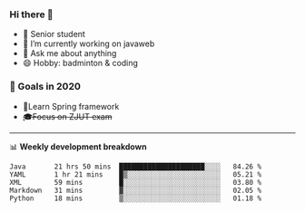 

### Hi there 🐏

- 🌱 Senior student
- 🔭 I’m currently working on javaweb
- 💬 Ask me about anything
- 😄 Hobby: badminton & coding

### 🚀 Goals in 2020
+ 🍃Learn Spring framework
+ ~~🎓Focus on ZJUT exam~~
-------

📊 **Weekly development breakdown**
<!--START_SECTION:waka-->
```text
Java       21 hrs 50 mins  █████████████████████░░░░   84.26 % 
YAML       1 hr 21 mins    █▒░░░░░░░░░░░░░░░░░░░░░░░   05.21 % 
XML        59 mins         █░░░░░░░░░░░░░░░░░░░░░░░░   03.80 % 
Markdown   31 mins         ▓░░░░░░░░░░░░░░░░░░░░░░░░   02.05 % 
Python     18 mins         ▒░░░░░░░░░░░░░░░░░░░░░░░░   01.18 % 
```
<!--END_SECTION:waka-->
